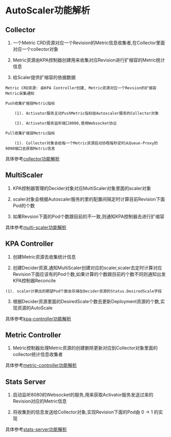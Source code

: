 # AutoScaler功能解析

## Collector

1. 一个Metric CRD资源对应一个Revision的Metric信息收集者,在Collector里面对应一个collector对象

2. Metric资源由KPA控制器创建用来收集对应Revision进行扩缩容的Metric统计信息

3. 给Scaler提供扩缩容的依据数据

```
Metric CRD资源: 由KPA Controller创建, Metric资源对应一个Revsion的扩缩容Metric采集通知

Push收集扩缩容Metric指标

    (1). Activator服务主动PushMetric指标给Autoscaler服务的Collector对象
    
    (2). Activator服务监听端口8080,使用Websocket协议
    
Pull收集扩缩容Metric指标

    (1). Collector对象会给每一个Metric资源启动协程每秒定时从Queue-Proxy的9090端口去获取Metric信息
```

具体参考[collector功能解析](./collector/README.md)

## MultiScaler

1. KPA控制器管理的Decider对象对应MultiScaler对象里面的scaler对象

2. scaler对象会根据Autoscaler服务的里的配置间隔定时计算目前Revision下面Pod的个数

3. 如果Revsion下面的Pod个数跟目前的不一致,则通知KPA控制器去进行扩缩容

具体参考[multi-scaler功能解析](./multi-scaler/README.md)

## KPA Controller

1. 创建Metric资源去收集统计信息

2. 创建Decider资源,通知MultiScaler创建对应的scaler,scaler去定时计算对应Revision下面应该有的Pod个数,如果计算的个数跟目前的个数不同则通知出发KPA控制器Reconcile

```
(1). scaler计算出的期望Pod个数会存储在Decider资源的Status.DesiredScale字段
```

3. 根据Decider资源里面的DesiredScale个数去更新Deployment资源的个数,实现资源的AutoScale

具体参考[kpa-controller功能解析](./controllers/kpa-controller/README.md)

## Metric Controller

1. Metric控制器处理Metric资源的创建删除更新对应到Collector对象里面的collector统计信息收集者

具体参考[metric-controller功能解析](./controllers/metric-controller/README.md)

## Stats Server

1. 启动监听8080的Websocket的服务,用来获取Activator服务发送过来的Revision对应的Metric信息

2. 将收集到的信息发送给Collector对象,实现Revision下面的Pod由 0 -> 1 的实现

具体参考[stats-server功能解析](./stats-server/README.md)
